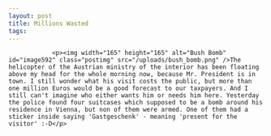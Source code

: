 ```yaml
---
layout: post
title: Millions Wasted
tags:
---
```



                <p><img width="165" height="165" alt="Bush Bomb" id="image592" class="postimg" src="/uploads/bush_bomb.png" />The helicopter of the Austrian ministry of the interior has been floating above my head for the whole morning now, because Mr. President is in town. I still wonder what his visit costs the public, but more than one million Euros would be a good forecast to our taxpayers. And I still can't imagine who either wants him or needs him here. Yesterday the police found four suitcases which supposed to be a bomb around his residence in Vienna, but non of them were armed. One of them had a sticker inside saying 'Gastgeschenk' - meaning 'present for the visitor' :-D</p>
